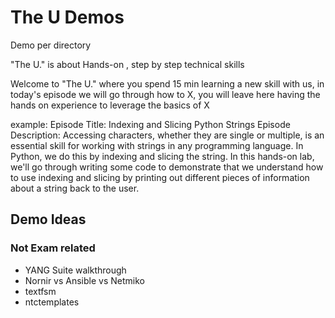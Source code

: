 # The U Demos

Demo per directory

 "The U." is about Hands-on , step by step technical skills

Welcome to "The U." where you spend 15 min learning a new skill with us, in today's episode we will go through how to X, you will leave here having the hands on experience to leverage the basics of X

example:
Episode Title: Indexing and Slicing Python Strings
Episode Description: Accessing characters, whether they are single or multiple, is an essential skill for working with strings in any programming language. In Python, we do this by indexing and slicing the string. In this hands-on lab, we'll go through writing some code to demonstrate that we understand how to use indexing and slicing by printing out different pieces of information about a string back to the user.


## Demo Ideas

### Not Exam related

- YANG Suite walkthrough
- Nornir vs Ansible vs Netmiko
- textfsm
- ntctemplates

